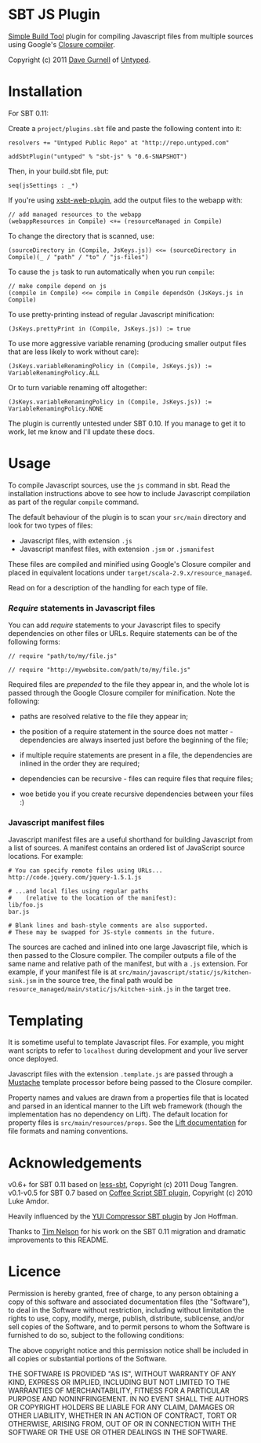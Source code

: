 SBT JS Plugin
=============

[Simple Build Tool] plugin for compiling Javascript files from multiple sources using Google's [Closure compiler].

Copyright (c) 2011 [Dave Gurnell] of [Untyped].

[Simple Build Tool]: http://simple-build-tool.googlecode.com
[Closure compiler]: http://code.google.com/p/closure-compiler
[Dave Gurnell]: http://boxandarrow.com
[Untyped]: http://untyped.com

Installation
============

For SBT 0.11:

Create a `project/plugins.sbt` file and paste the following content into it:

    resolvers += "Untyped Public Repo" at "http://repo.untyped.com"

    addSbtPlugin("untyped" % "sbt-js" % "0.6-SNAPSHOT")

Then, in your build.sbt file, put:

    seq(jsSettings : _*)

If you're using [xsbt-web-plugin](https://github.com/siasia/xsbt-web-plugin "xsbt-web-plugin"), add the output files to the webapp with:

    // add managed resources to the webapp
    (webappResources in Compile) <+= (resourceManaged in Compile)

To change the directory that is scanned, use:

    (sourceDirectory in (Compile, JsKeys.js)) <<= (sourceDirectory in Compile)(_ / "path" / "to" / "js-files")

To cause the `js` task to run automatically when you run `compile`:

    // make compile depend on js
    (compile in Compile) <<= compile in Compile dependsOn (JsKeys.js in Compile)

To use pretty-printing instead of regular Javascript minification:

    (JsKeys.prettyPrint in (Compile, JsKeys.js)) := true

To use more aggressive variable renaming (producing smaller output files that are less likely to work without care):

    (JsKeys.variableRenamingPolicy in (Compile, JsKeys.js)) := VariableRenamingPolicy.ALL

Or to turn variable renaming off altogether:

    (JsKeys.variableRenamingPolicy in (Compile, JsKeys.js)) := VariableRenamingPolicy.NONE

The plugin is currently untested under SBT 0.10. If you manage to get it to work,
let me know and I'll update these docs.

Usage
=====

To compile Javascript sources, use the `js` command in sbt. Read the installation
instructions above to see how to include Javascript compilation as part of the regular
`compile` command.

The default behaviour of the plugin is to scan your `src/main` directory
and look for two types of files:

 - Javascript files, with extension `.js`
 - Javascript manifest files, with extension `.jsm` or `.jsmanifest`

These files are compiled and minified using Google's Closure compiler and
placed in equivalent locations under `target/scala-2.9.x/resource_managed`.

Read on for a description of the handling for each type of file.

### *Require* statements in Javascript files

You can add *require* statements to your Javascript files to specify dependencies
on other files or URLs. Require statements can be of the following forms:

    // require "path/to/my/file.js"

    // require "http://mywebsite.com/path/to/my/file.js"

Required files are *prepended* to the file they appear in, and the whole lot is
passed through the Google Closure compiler for minification. Note the following:

 - paths are resolved relative to the file they appear in;
 
 - the position of a require statement in the source does not matter - dependencies
   are always inserted just before the beginning of the file;

 - if multiple require statements are present in a file, the dependencies are inlined
   in the order they are required;

 - dependencies can be recursive - files can require files that require files;
 
 - woe betide you if you create recursive dependencies between your files :)

### Javascript manifest files

Javascript manifest files are a useful shorthand for building Javascript from a list
of sources. A manifest contains an ordered list of JavaScript source locations. 
For example:

    # You can specify remote files using URLs...
    http://code.jquery.com/jquery-1.5.1.js

    # ...and local files using regular paths
    #    (relative to the location of the manifest):
    lib/foo.js
    bar.js

    # Blank lines and bash-style comments are also supported.
    # These may be swapped for JS-style comments in the future.

The sources are cached and inlined into one large Javascript file, which is then
passed to the Closure compiler. The compiler outputs a file of the same name and 
relative path of the manifest, but with a `.js` extension. For example, if your manifest
file is at `src/main/javascript/static/js/kitchen-sink.jsm` in the source tree, the final
path would be `resource_managed/main/static/js/kitchen-sink.js` in the target tree.

Templating
==========

It is sometime useful to template Javascript files. For example, you might want
scripts to refer to `localhost` during development and your live server once deployed.

Javascript files with the extension `.template.js` are passed through a [Mustache]
template processor before being passed to the Closure compiler.

Property names and values are drawn from a properties file that is located and parsed
in an identical manner to the Lift web framework (though the implementation has no 
dependency on Lift). The default location for property files is `src/main/resources/props`.
See the [Lift documentation] for file formats and naming conventions.

[Mustache]: http://mustache.github.com/
[Lift documentation]: http://www.assembla.com/spaces/liftweb/wiki/Properties

Acknowledgements
================

v0.6+ for SBT 0.11 based on [less-sbt](https://github.com/softprops/less-sbt), Copyright (c) 2011 Doug Tangren.
v0.1-v0.5 for SBT 0.7 based on [Coffee Script SBT plugin], Copyright (c) 2010 Luke Amdor.

Heavily influenced by the [YUI Compressor SBT plugin] by Jon Hoffman.

[Coffee Script SBT plugin]: https://github.com/rubbish/coffee-script-sbt-plugin
[YUI Compressor SBT plugin]: https://github.com/hoffrocket/sbt-yui

Thanks to [Tim Nelson](https://github.com/eltimn) for his work on the SBT 0.11 migration and dramatic improvements to this README.

Licence
=======

Permission is hereby granted, free of charge, to any person obtaining a copy
of this software and associated documentation files (the "Software"), to deal
in the Software without restriction, including without limitation the rights
to use, copy, modify, merge, publish, distribute, sublicense, and/or sell
copies of the Software, and to permit persons to whom the Software is
furnished to do so, subject to the following conditions:

The above copyright notice and this permission notice shall be included in
all copies or substantial portions of the Software.

THE SOFTWARE IS PROVIDED "AS IS", WITHOUT WARRANTY OF ANY KIND, EXPRESS OR
IMPLIED, INCLUDING BUT NOT LIMITED TO THE WARRANTIES OF MERCHANTABILITY,
FITNESS FOR A PARTICULAR PURPOSE AND NONINFRINGEMENT. IN NO EVENT SHALL THE
AUTHORS OR COPYRIGHT HOLDERS BE LIABLE FOR ANY CLAIM, DAMAGES OR OTHER
LIABILITY, WHETHER IN AN ACTION OF CONTRACT, TORT OR OTHERWISE, ARISING FROM,
OUT OF OR IN CONNECTION WITH THE SOFTWARE OR THE USE OR OTHER DEALINGS IN
THE SOFTWARE.